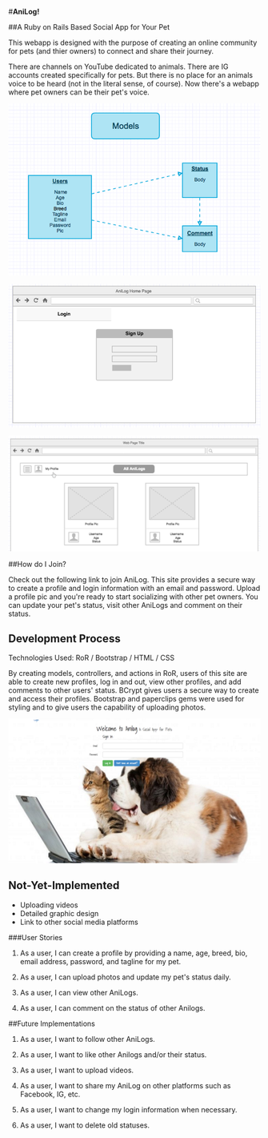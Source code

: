 #**AniLog!**

##A Ruby on Rails Based Social App for Your Pet

This webapp is designed with the purpose of creating an online community for pets (and thier owners) to connect and share their journey.

There are channels on YouTube dedicated to animals.  There are IG accounts created specifically for pets.  But there is no place for an animals voice to be heard (not in the literal sense, of course).  Now there's a webapp where pet owners can be their pet's voice.  

![ERD](readme_assets/images/AniLog_ERD.png)

![Home_page](readme_assets/images/AniLog_Home_Page_Screenshot.png)

![Index_page](readme_assets/images/AniLog_Index_Page_Screenshot.png)

##How do I Join?

Check out the following link to join AniLog.  This site provides a secure way to create a profile and login information with an email and password.  Upload a profile pic and you're ready to start socializing with other pet owners.  You can update your pet's status,  visit other AniLogs and comment on their status.

## Development Process

Technologies Used: RoR / Bootstrap / HTML / CSS

By creating models, controllers, and actions in RoR, users of this site are able to create new profiles, log in and out, view other profiles, and add comments to other users' status.  BCrypt gives users a secure way to create and access their profiles.  Bootstrap and paperclips gems were used for styling and to give users the capability of uploading photos.  

![AniLog_App](readme_assets/images/AniLog_Screenshot_2.png)

## Not-Yet-Implemented

* Uploading videos
* Detailed graphic design
* Link to other social media platforms

###User Stories

1. As a user, I can create a profile by providing a name, age, breed, bio, email address, password, and tagline for my pet.

2. As a user, I can upload photos and update my pet's status daily.

3. As a user, I can view other AniLogs.

4. As a user, I can comment on the status of other Anilogs.

##Future Implementations

1. As a user, I want to follow other AniLogs.

2. As a user, I want to like other Anilogs and/or their status.

3. As a user, I want to upload videos.

4. As a user, I want to share my AniLog on other platforms such as Facebook, IG, etc.

5. As a user, I want to change my login information when necessary.

6.  As a user, I want to delete old statuses.
